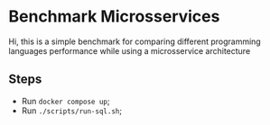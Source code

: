 # Benchmark Microsservices

Hi, this is a simple benchmark for comparing different programming
languages performance while using a microsservice architecture


## Steps
* Run `docker compose up`;
* Run `./scripts/run-sql.sh`;